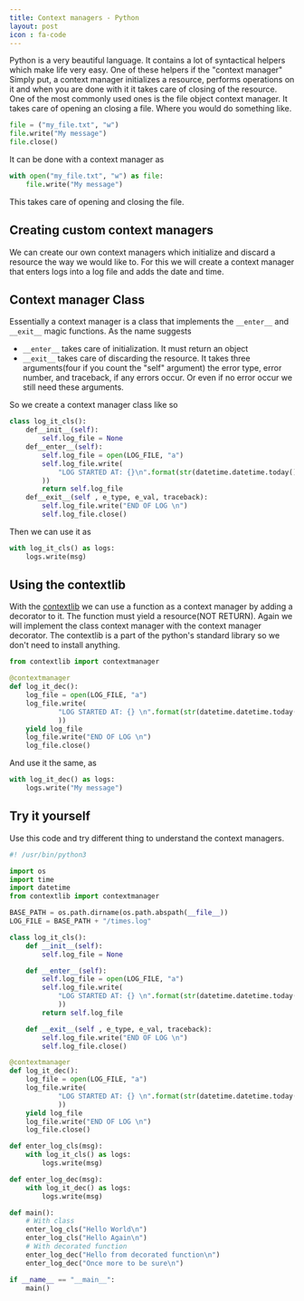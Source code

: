 ```yaml
---
title: Context managers - Python
layout: post
icon : fa-code 
---
```


Python is a very beautiful language. It contains a lot of syntactical helpers which make life very easy.
One of these helpers if the "context manager"
Simply put, a context manager initializes a resource, performs operations on it and when you are done with it it takes care of closing of the resource.
One of the most commonly used ones is the file object context manager. It takes care of opening an closing a file.
Where you would do something like.

```python
file = ("my_file.txt", "w")
file.write("My message")
file.close()
```

It can be done with a context manager as

```python
with open("my_file.txt", "w") as file:
    file.write("My message")
```

This takes care of opening and closing the file.  

## Creating custom context managers  

We can create our own context managers which initialize and discard a resource the way we would like to. For this we will create a context manager that enters logs into a log file and adds the date and time.  

## Context manager Class  

Essentially a context manager is a class that implements  the `__enter__` and `__exit__` magic functions.
As the name suggests  

- `__enter__` takes care of initialization. It must return an object
- `__exit__` takes care of discarding the resource. It takes three arguments(four if you count the "self" argument) the error type, error number, and traceback, if any errors occur. Or even if no error occur we still need these arguments.  

So we create a context manager class like so  

```python
class log_it_cls():
    def__init__(self):
        self.log_file = None
    def__enter__(self):
        self.log_file = open(LOG_FILE, "a")
        self.log_file.write(
            "LOG STARTED AT: {}\n".format(str(datetime.datetime.today())
        ))
        return self.log_file
    def__exit__(self , e_type, e_val, traceback):
        self.log_file.write("END OF LOG \n")
        self.log_file.close()
```

Then we can use it as

```python
with log_it_cls() as logs:
    logs.write(msg)
```

## Using the contextlib  

With the [contextlib](https://docs.python.org/3/library/contextlib.html) we can use a function as a context manager by adding a decorator to it. The function must yield a resource(NOT RETURN).
Again we will implement the class context manager with the context manager decorator.
The contextlib is a part of the python's standard library so we don't need to install anything.

```python
from contextlib import contextmanager

@contextmanager
def log_it_dec():
    log_file = open(LOG_FILE, "a")
    log_file.write(
            "LOG STARTED AT: {} \n".format(str(datetime.datetime.today())
            ))
    yield log_file
    log_file.write("END OF LOG \n")
    log_file.close()
```

And use it the same, as

```python
with log_it_dec() as logs:
    logs.write("My message")
```

## Try it yourself  

Use this code and try different thing to understand the context managers.

```python
#! /usr/bin/python3

import os
import time
import datetime
from contextlib import contextmanager

BASE_PATH = os.path.dirname(os.path.abspath(__file__))
LOG_FILE = BASE_PATH + "/times.log"

class log_it_cls():
    def __init__(self):
        self.log_file = None

    def __enter__(self):
        self.log_file = open(LOG_FILE, "a")
        self.log_file.write(
            "LOG STARTED AT: {} \n".format(str(datetime.datetime.today())
            ))
        return self.log_file

    def __exit__(self , e_type, e_val, traceback):
        self.log_file.write("END OF LOG \n")
        self.log_file.close()

@contextmanager
def log_it_dec():
    log_file = open(LOG_FILE, "a")
    log_file.write(
            "LOG STARTED AT: {} \n".format(str(datetime.datetime.today())
            ))
    yield log_file
    log_file.write("END OF LOG \n")
    log_file.close()

def enter_log_cls(msg):
    with log_it_cls() as logs:
        logs.write(msg)

def enter_log_dec(msg):
    with log_it_dec() as logs:
        logs.write(msg)

def main():
    # With class
    enter_log_cls("Hello World\n")
    enter_log_cls("Hello Again\n")
    # With decorated function
    enter_log_dec("Hello from decorated function\n")
    enter_log_dec("Once more to be sure\n")

if __name__ == "__main__":
    main()

```

